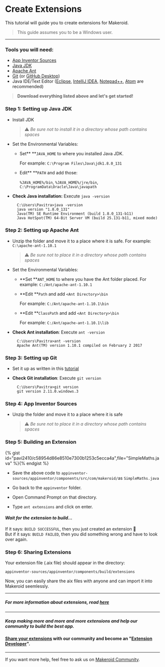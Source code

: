 # Create Extensions

This tutorial will guide you to create extensions for Makeroid.

> This guide assumes you to be a Windows user.

---

### Tools you will need:

* [App Inventor Sources ](https://github.com/mit-cml/appinventor-sources)
* [Java JDK](http://www.oracle.com/technetwork/java/javase/downloads/index.html)
* [Apache Ant](http://ant.apache.org/bindownload.cgi)
* [Git](https://git-scm.com/downloads) \(or [GitHub Desktop](https://desktop.github.com/)\)
* Java IDE/Text Editor \([Eclipse](http://www.eclipse.org/downloads/eclipse-packages/), [IntelliJ IDEA](https://www.jetbrains.com/idea/download/), [Notepad++](https://notepad-plus-plus.org), [Atom](https://atom.io/) are recommended\)

> **Download everything listed above and let's get started!**

### Step 1: Setting up Java JDK

* Install JDK

  > :warning: _Be sure not to install it in a directory whose path contains spaces_

* Set the Environmental Variables:

  * Set** **`JAVA_HOME` to where you installed Java JDK.

    For example: `C:\Program Files\Java\jdk1.8.0_131`

  * Edit** **`PATH` and add those:

    `%JAVA_HOME%/bin`, `%JAVA_HOME%/jre/bin`, `C:\ProgramData\Oracle\Java\javapath`

* **Check Java installation:** Execute `java -version`

  ```
    C:\Users\Pavitra>java -version
    java version "1.8.0_131"
    Java(TM) SE Runtime Environment (build 1.8.0_131-b11)
    Java HotSpot(TM) 64-Bit Server VM (build 25.131-b11, mixed mode)
  ```

### Step 2: Setting up Apache Ant

* Unzip the folder and move it to a place where it is safe. For example: `C:\apache-ant-1.10.1`

  > :warning: _Be sure not to place it in a directory whose path contains spaces_

* Set the Environmental Variables:

  * **Set **`ANT_HOME` to where you have the Ant folder placed. For example: `C:/Ant/apache-ant-1.10.1`

  * **Edit **`Path` and add `<Ant Directory>\bin`

    For example: `C:/Ant/apache-ant-1.10.1\bin`

  * **Edit **`ClassPath` and add `<Ant Directory>\bin`

    For example: `C:/Ant/apache-ant-1.10.1\lib`

* **Check Ant installation**: Execute `ant -version`

  ```
    C:\Users\Pavitra>ant -version
    Apache Ant(TM) version 1.10.1 compiled on February 2 2017
  ```

### Step 3: Setting up Git

* Set it up as written in this [tutorial](https://www.atlassian.com/git/tutorials/install-git#windows)

* **Check Git installation**: Execute `git version`

  ```
    C:\Users\Pavitra>git version
    git version 2.11.0.windows.3
  ```

### Step 4: App Inventor Sources

* Unzip the folder and move it to a place where it is safe

  > :warning: _Be sure not to place it in a directory whose path contains spaces_

### Step 5: Building an Extension

{% gist id="pavi2410/c58954d86e8510e7300b1253c5ecca4a",file="SimpleMaths.java" %}{% endgist %}

* Save the above code to `appinventor-sources/appinventor/components/src/com/makeroid/`as `SimpleMaths.java`

* Go back to the `appinventor` folder.

* Open Command Prompt on that directory.

* Type `ant extensions` and click on enter.

#### _Wait for the extension to build..._

If it says: `BUILD SUCCESSFUL`, then you just created an extension :tada:  
But if it says: `BUILD FAILED`, then you did something wrong and have to look over again.

### Step 6: Sharing Extensions

Your extension file \(.aix file\) should appear in the directory:

`appinventor-sources/appinventor/components/build/extensions`

Now, you can easily share the aix files with anyone and can import it into Makeroid seemlessly.

---

##### For more information about extensions, read [here](http://ai2.appinventor.mit.edu/reference/other/extensions.html)

---

##### Keep making more and more and more extensions and help our community to build the best app.

#### [Share your extensions](https://community.makeroid.io/c/extensions) with our community and become an "[Extension Developer](https://community.makeroid.io/badges/102/extension-developer)".

---

If you want more help, feel free to ask us on [Makeroid Community](https://community.makeroid.io).

